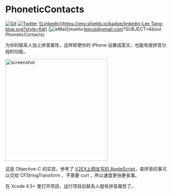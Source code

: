 # PhoneticContacts

[![Git](https://img.shields.io/badge/GitHub-lexrus-blue.svg?style=flat)](https://github.com/lexrus)
[![Twitter](https://img.shields.io/badge/twitter-@lexrus-blue.svg?style=flat)](http://twitter.com/lexrus)
[![LinkedIn](https://img.shields.io/badge/linkedin-Lex Tang-blue.svg?style=flat)](https://cn.linkedin.com/in/lexrus/en)
[![eMail](https://img.shields.io/badge/email-lexrus@gmail.com-blue.svg?style=flat)](mailto:lexrus@gmail.com?SUBJECT=About PhoneticContacts)

为你的联系人加上拼音属性，这样即使你的 iPhone 设置成英文，也能有按拼音分段的功能。

<img width="319" src="https://cloud.githubusercontent.com/assets/219689/8078530/e9482cde-0f90-11e5-8c7d-9a879110f08c.png" alt="screenshot"/>

这是 Objective-C 的实现，参考了 [V2EX上网友写的 AppleScript](http://v2ex.com/t/52860)，查拼音的事可以交给 CFStringTransform ，不需要 curl ，所以速度更快更省事。

在 Xcode 4.5+ 里打开项目，运行项目后联系人就有拼音属性了。
